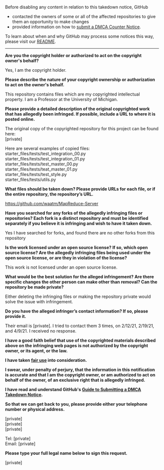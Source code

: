 Before disabling any content in relation to this takedown notice, GitHub
- contacted the owners of some or all of the affected repositories to give them an opportunity to make changes
- provided information on how to [submit a DMCA Counter Notice](https://docs.github.com/en/articles/guide-to-submitting-a-dmca-counter-notice).

To learn about when and why GitHub may process some notices this way, please visit our [README](https://github.com/github/dmca/blob/master/README.md).

---

**Are you the copyright holder or authorized to act on the copyright owner's behalf?**

Yes, I am the copyright holder.

**Please describe the nature of your copyright ownership or authorization to act on the owner's behalf.**

This repository contains files which are my copyrighted intellectual property. I am a Professor at the University of Michigan.

**Please provide a detailed description of the original copyrighted work that has allegedly been infringed. If possible, include a URL to where it is posted online.**

The original copy of the copyrighted repository for this project can be found here:  
[private]

Here are several examples of copied files:  
starter_files/tests/test_integration_00.py  
starter_files/tests/test_integration_01.py  
starter_files/tests/test_master_00.py  
starter_files/tests/teat_master_01.py  
starter_files/tests/test_style.py  
starter_files/tests/utils.py

**What files should be taken down? Please provide URLs for each file, or if the entire repository, the repository’s URL.**

https://github.com/waatm/MapReduce-Server

**Have you searched for any forks of the allegedly infringing files or repositories? Each fork is a distinct repository and must be identified separately if you believe it is infringing and wish to have it taken down.**

Yes I have searched for forks, and found there are no other forks from this repository

**Is the work licensed under an open source license? If so, which open source license? Are the allegedly infringing files being used under the open source license, or are they in violation of the license?**

This work is not licensed under an open source license.

**What would be the best solution for the alleged infringement? Are there specific changes the other person can make other than removal? Can the repository be made private?**

Either deleting the infringing files or making the repository private would solve the issue with infringement.

**Do you have the alleged infringer’s contact information? If so, please provide it.**

Their email is [private]. I tried to contact them 3 times, on 2/12/21, 2/19/21, and 4/9/21. I received no response.

**I have a good faith belief that use of the copyrighted materials described above on the infringing web pages is not authorized by the copyright owner, or its agent, or the law.**

**I have taken <a href="https://www.lumendatabase.org/topics/22">fair use</a> into consideration.**

**I swear, under penalty of perjury, that the information in this notification is accurate and that I am the copyright owner, or am authorized to act on behalf of the owner, of an exclusive right that is allegedly infringed.**

**I have read and understand GitHub's <a href="https://docs.github.com/articles/guide-to-submitting-a-dmca-takedown-notice/">Guide to Submitting a DMCA Takedown Notice</a>.**

**So that we can get back to you, please provide either your telephone number or physical address.**

[private]  
[private]  
[private]

Tel: [private]  
Email: [private]

**Please type your full legal name below to sign this request.**

[private]
